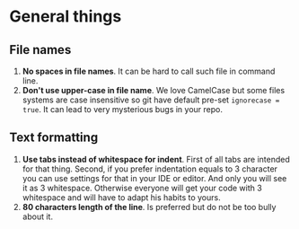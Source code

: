 # General things

## File names
1. **No spaces in file names**. It can be hard to call such file in command line. 
2. **Don't use upper-case in file name**. We love CamelCase but some files systems are case insensitive so git 
have default pre-set `ignorecase = true`. It can lead to very mysterious bugs in your repo.

## Text formatting
1. **Use tabs instead of whitespace for indent**. First of all tabs are intended for that thing. Second, if you prefer indentation equals to 3 character you can use settings for that in your IDE or editor. And only you will see it as 3 whitespace. Otherwise everyone will get your code with 3 whitespace and will have to adapt his habits to yours.
2. **80 characters length of the line**. Is preferred but do not be too bully about it. 
